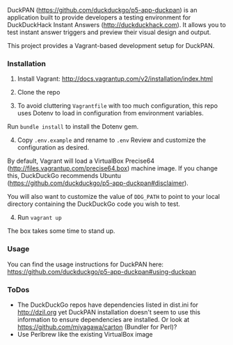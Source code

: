 DuckPAN (https://github.com/duckduckgo/p5-app-duckpan) is an application built to provide developers a testing environment for DuckDuckHack Instant Answers (http://duckduckhack.com). It allows you to test instant answer triggers and preview their visual design and output.

This project provides a Vagrant-based development setup for DuckPAN.

### Installation

1. Install Vagrant: http://docs.vagrantup.com/v2/installation/index.html

2. Clone the repo

3. To avoid cluttering `Vagrantfile` with too much configuration, this repo uses Dotenv to load in configuration from environment variables.

Run `bundle install` to install the Dotenv gem.

4. Copy `.env.example` and rename to `.env`  Review and customize the configuration as desired.  

By default, Vagrant will load a VirtualBox Precise64 (http://files.vagrantup.com/precise64.box) machine image.  If you change this, DuckDuckGo recommends Ubuntu (https://github.com/duckduckgo/p5-app-duckpan#disclaimer).

You will also want to customize the value of `DDG_PATH` to point to your local directory containing the DuckDuckGo code you wish to test.

4. Run `vagrant up`

The box takes some time to stand up.

### Usage

You can find the usage instructions for DuckPAN here: https://github.com/duckduckgo/p5-app-duckpan#using-duckpan

### ToDos

* The DuckDuckGo repos have dependencies listed in dist.ini for http://dzil.org yet DuckPAN installation doesn't seem to use this information to ensure dependencies are installed.  Or look at https://github.com/miyagawa/carton (Bundler for Perl)?
* Use Perlbrew like the existing VirtualBox image